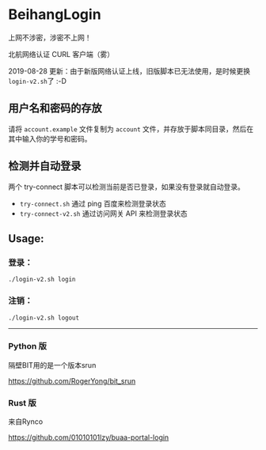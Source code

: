 # BeihangLogin

上网不涉密，涉密不上网！

北航网络认证 CURL 客户端（雾）

2019-08-28 更新：由于新版网络认证上线，旧版脚本已无法使用，是时候更换`login-v2.sh`了 :-D

## 用户名和密码的存放
请将 `account.example` 文件复制为 `account` 文件，并存放于脚本同目录，然后在其中输入你的学号和密码。

## 检测并自动登录

两个 try-connect 脚本可以检测当前是否已登录，如果没有登录就自动登录。

* `try-connect.sh` 通过 ping 百度来检测登录状态
* `try-connect-v2.sh` 通过访问网关 API 来检测登录状态

## Usage:

### 登录：

 ```./login-v2.sh login ```

### 注销：

 ```./login-v2.sh logout ```

-------
### Python 版

隔壁BIT用的是一个版本srun

https://github.com/RogerYong/bit_srun

### Rust 版
来自Rynco

https://github.com/01010101lzy/buaa-portal-login
